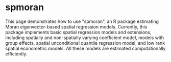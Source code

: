 # spmoran
This page demonstrates how to use "spmoran", an R package estimating Moran eigenvector-based spatial regression models. Currently, this package implements basic spatial regression models and extensions, including spatially and non-spatially varying coefficient model, models with group effects, spatial unconditional quantile regression model, and low rank spatial econometric models. All these models are estimated computationally efficiently.
